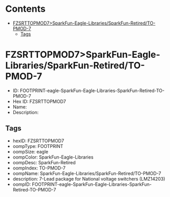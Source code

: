 



Contents
========

* [FZSRTTOPMOD7>SparkFun-Eagle-Libraries/SparkFun-Retired/TO-PMOD-7](#fzsrttopmod7sparkfun-eagle-librariessparkfun-retiredto-pmod-7)
	* [Tags](#tags)

# FZSRTTOPMOD7>SparkFun-Eagle-Libraries/SparkFun-Retired/TO-PMOD-7

- ID: FOOTPRINT-eagle-SparkFun-Eagle-Libraries-SparkFun-Retired-TO-PMOD-7
- Hex ID: FZSRTTOPMOD7
- Name: 
- Description: 

## Tags

- hexID: FZSRTTOPMOD7
- oompType: FOOTPRINT
- oompSize: eagle
- oompColor: SparkFun-Eagle-Libraries
- oompDesc: SparkFun-Retired
- oompIndex: TO-PMOD-7
- oompName: SparkFun-Eagle-Libraries/SparkFun-Retired/TO-PMOD-7
- description: 7-Lead package for National voltage switchers (LMZ14203)
- oompID: FOOTPRINT-eagle-SparkFun-Eagle-Libraries-SparkFun-Retired-TO-PMOD-7
